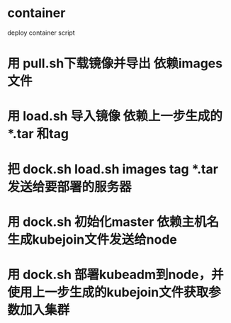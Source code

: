 # container
deploy container script
# 用 pull.sh下载镜像并导出 依赖images文件
# 用 load.sh 导入镜像 依赖上一步生成的*.tar 和tag
# 把  dock.sh load.sh images tag *.tar 发送给要部署的服务器
# 用 dock.sh 初始化master 依赖主机名<master> 生成kubejoin文件发送给node
# 用 dock.sh 部署kubeadm到node，并使用上一步生成的kubejoin文件获取参数加入集群
